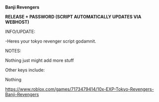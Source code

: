 **Banji Revengers**

**RELEASE + PASSWORD (SCRIPT AUTOMATICALLY UPDATES VIA WEBHOST)**

INFO/UPDATE:

-Heres your tokyo revenger script godamnit.

NOTES:

Nothing just might add more stuff

Other keys include: 

Nothing

https://www.roblox.com/games/7173479414/10x-EXP-Tokyo-Revengers-Banji-Revengers

